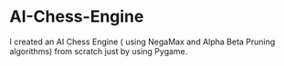 # AI-Chess-Engine
I created an AI Chess Engine ( using NegaMax and Alpha Beta Pruning algorithms) from scratch just by using Pygame.
